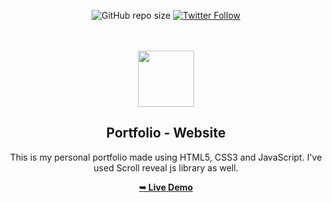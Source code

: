 <div align="center">

![GitHub repo size](https://img.shields.io/github/repo-size/Pranav-Jadhav09/personal-portfolio)
[![Twitter Follow](https://img.shields.io/twitter/follow/Pranav_Jadhav09?style=social)](https://twitter.com/Pranav_Jadhav09)

<br />
<br />

<img src="./build/assets/application.png" style="width: 90">

<h2 align="center">Portfolio - Website</h2>
This is my personal portfolio made using HTML5, CSS3 and JavaScript. I've used Scroll reveal js library as well.

<a href="https://jrpranav.com/"><strong>➥ Live Demo</strong></a>

</div>

<br />
